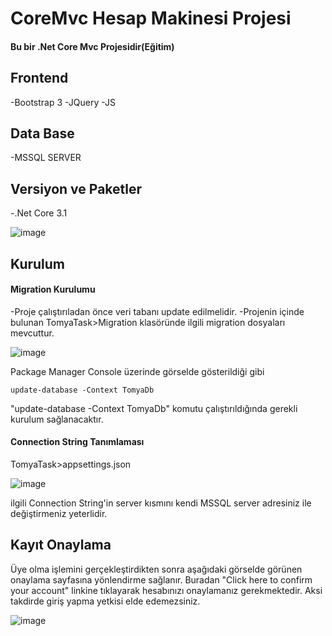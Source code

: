 # CoreMvc Hesap Makinesi Projesi
#### Bu bir .Net Core Mvc Projesidir(Eğitim)

## Frontend 
-Bootstrap 3
-JQuery
-JS
## Data Base
-MSSQL SERVER

## Versiyon ve Paketler
-.Net Core 3.1


![image](https://user-images.githubusercontent.com/61164526/156928892-211ccc0a-ec87-4c18-baf1-1f365e8d42a7.png)


## Kurulum

#### Migration Kurulumu
-Proje çalıştırıladan önce veri tabanı update edilmelidir.
-Projenin içinde bulunan TomyaTask>Migration klasöründe ilgili migration dosyaları mevcuttur.

![image](https://user-images.githubusercontent.com/61164526/156928980-c3e26c9e-bd93-42d4-8208-16812af4cb8d.png)


Package Manager Console üzerinde görselde gösterildiği gibi

```
update-database -Context TomyaDb
```
"update-database -Context TomyaDb" komutu çalıştırıldığında gerekli kurulum sağlanacaktır.


#### Connection String Tanımlaması 

TomyaTask>appsettings.json

![image](https://user-images.githubusercontent.com/61164526/156929141-dc329407-4c46-43fb-bb9e-027a0a46a33c.png)

ilgili Connection String'in server kısmını kendi MSSQL server adresiniz ile değiştirmeniz yeterlidir.



## Kayıt Onaylama

Üye olma işlemini gerçekleştirdikten sonra aşağıdaki görselde görünen onaylama sayfasına yönlendirme sağlanır.
Buradan "Click here to confirm your account" linkine tıklayarak hesabınızı onaylamanız gerekmektedir.
Aksi takdirde giriş yapma yetkisi elde edemezsiniz.

![image](https://user-images.githubusercontent.com/61164526/156929410-31d3ec7f-2a23-4c05-bb89-f3386d6af712.png)


